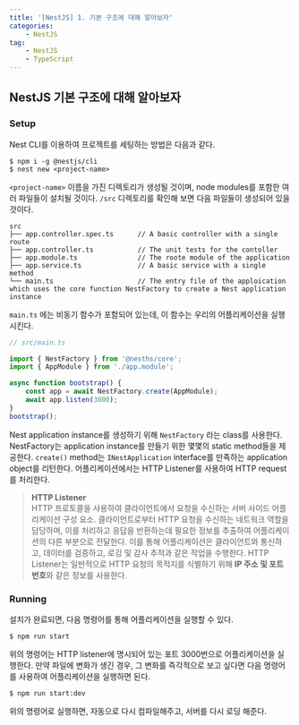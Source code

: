 ```yaml
---
title: '[NestJS] 1. 기본 구조에 대해 알아보자'
categories:
    - NestJS
tag:
    - NestJS
    - TypeScript
---
```


## NestJS 기본 구조에 대해 알아보자

### Setup
Nest CLI를 이용하여 프로젝트를 세팅하는 방법은 다음과 같다.

```terminal
$ npm i -g @nestjs/cli
$ nest new <project-name>
```

`<project-name>` 이름을 가진 디렉토리가 생성될 것이며, node modules를 포함한 여러 파일들이 설치될 것이다. `/src` 디렉토리를 확인해 보면 다음 파일들이 생성되어 있을 것이다.  

```terminal
src
├── app.controller.spec.ts      // A basic controller with a single route
├── app.controller.ts           // The unit tests for the contoller
├── app.module.ts               // The roote module of the application
├── app.service.ts              // A basic service with a single method
└── main.ts                     // The entry file of the apploication which uses the core function NestFactory to create a Nest application instance
```

`main.ts` 에는 비동기 함수가 포함되어 있는데, 이 함수는 우리의 어플리케이션을 실행시킨다.
```typescript
// src/main.ts

import { NestFactory } from '@nesths/core';
import { AppModule } from './app.module';

async function bootstrap() {
    const app = await NestFactory.create(AppModule);
    await app.listen(3000);
}
bootstrap();
```
Nest application instance를 생성하기 위해 `NestFactory` 라는 class를 사용한다. NestFactory는 application instance를 만들기 위한 몇몇의 static method들을 제공한다. `create()` method는 `INestApplication` interface를 만족하는 application object를 리턴한다. 어플리케이션에서는 HTTP Listener를 사용하여 HTTP request를 처리한다.

> **HTTP Listener**<br>
HTTP 프로토콜을 사용하여 클라이언트에서 요청을 수신하는 서버 사이드 어플리케이션 구성 요소. 클라이언트로부터 HTTP 요청을 수신하는 네트워크 역할을 담당하며, 이를 처리하고 응답을 반환하는데 필요한 정보를 추출하여 어플리케이션의 다른 부분으로 전달한다. 이를 통해 어플리케이션은 클라이언트와 통신하고, 데이터를 검증하고, 로깅 및 감사 추적과 같은 작업을 수행한다. HTTP Listener는 일반적으로 HTTP 요청의 목적지를 식별하기 위해 **IP 주소 및 포트 번호**와 같은 정보를 사용한다.


### Running
설치가 완료되면, 다음 명령어를 통해 어플리케이션을 실행할 수 있다.
```terminal
$ npm run start
```
위의 명령어는 HTTP listener에 명시되어 있는 포트 3000번으로 어플리케이션을 실행한다. 만약 파일에 변화가 생긴 경우, 그 변화를 즉각적으로 보고 싶다면 다음 명령어를 사용하여 어플리케이션을 실행하면 된다.
```
$ npm run start:dev
```
위의 명령어로 실행하면, 자동으로 다시 컴파일해주고, 서버를 다시 로딩 해준다.